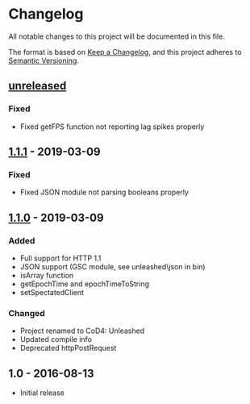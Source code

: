 # Changelog

All notable changes to this project will be documented in this file.

The format is based on [Keep a Changelog](https://keepachangelog.com/en/1.0.0/),
and this project adheres to [Semantic Versioning](https://semver.org/spec/v2.0.0.html).

## [unreleased](Unreleased)

### Fixed

- Fixed getFPS function not reporting lag spikes properly

## [1.1.1](Hotfix) - 2019-03-09

### Fixed

- Fixed JSON module not parsing booleans properly

## [1.1.0] - 2019-03-09

### Added

- Full support for HTTP 1.1
- JSON support (GSC module, see unleashed\\json in bin)
- isArray function
- getEpochTime and epochTimeToString
- setSpectatedClient

### Changed

- Project renamed to CoD4: Unleashed
- Updated compile info
- Deprecated httpPostRequest

## 1.0 - 2016-08-13

- Initial release

[unreleased]: https://github.com/atrX/CoD4-Unleashed-Server/compare/1.1.0...HEAD
[1.1.1]: https://github.com/atrX/CoD4-Unleashed-Server/compare/1.1.0...1.1.1
[1.1.0]: https://github.com/atrX/CoD4-Unleashed-Server/compare/1.0...1.1.0
